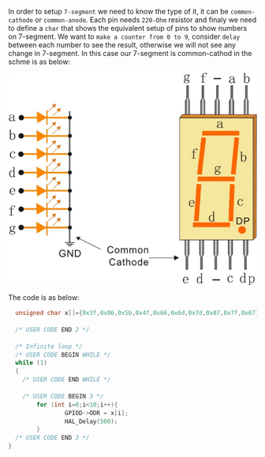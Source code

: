 In order to setup `7-segment` we need to know the type of it, it can be `common-cathode` or `common-anode`. Each pin needs `220-Ohm` resistor and finaly we need to define a `char` that shows the equivalent setup of pins to show numbers on 7-segment. We want to `make a counter from 0 to 9`, consider `delay` between each number to see the result, otherwise we will not see any change in 7-segment.
In this case our 7-segment is common-cathod in the schme is as below:
 <p align="center">
  <img 
    src="../../images/s3/7-segment.png"
  >
</p>
The code is as below:

```c
  unsigned char x[]={0x3f,0x06,0x5b,0x4f,0x66,0x6d,0x7d,0x07,0x7f,0x67};

  /* USER CODE END 2 */

  /* Infinite loop */
  /* USER CODE BEGIN WHILE */
  while (1)
  {
    /* USER CODE END WHILE */

    /* USER CODE BEGIN 3 */
		for (int i=0;i<10;i++){
				GPIOD->ODR = x[i];
				HAL_Delay(500);
		}
  /* USER CODE END 3 */
}
```
